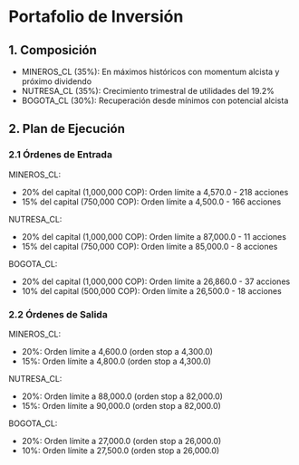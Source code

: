 # Portafolio de Inversión

## 1. Composición

- MINEROS_CL (35%): En máximos históricos con momentum alcista y próximo dividendo
- NUTRESA_CL (35%): Crecimiento trimestral de utilidades del 19.2%
- BOGOTA_CL (30%): Recuperación desde mínimos con potencial alcista

## 2. Plan de Ejecución

### 2.1 Órdenes de Entrada

MINEROS_CL:
- 20% del capital (1,000,000 COP): Orden límite a 4,570.0 - 218 acciones
- 15% del capital (750,000 COP): Orden límite a 4,500.0 - 166 acciones

NUTRESA_CL:
- 20% del capital (1,000,000 COP): Orden límite a 87,000.0 - 11 acciones
- 15% del capital (750,000 COP): Orden límite a 85,000.0 - 8 acciones

BOGOTA_CL:
- 20% del capital (1,000,000 COP): Orden límite a 26,860.0 - 37 acciones
- 10% del capital (500,000 COP): Orden límite a 26,500.0 - 18 acciones

### 2.2 Órdenes de Salida

MINEROS_CL:
- 20%: Orden límite a 4,600.0 (orden stop a 4,300.0)
- 15%: Orden límite a 4,800.0 (orden stop a 4,300.0)

NUTRESA_CL:
- 20%: Orden límite a 88,000.0 (orden stop a 82,000.0)
- 15%: Orden límite a 90,000.0 (orden stop a 82,000.0)

BOGOTA_CL:
- 20%: Orden límite a 27,000.0 (orden stop a 26,000.0)
- 10%: Orden límite a 27,500.0 (orden stop a 26,000.0) 